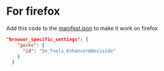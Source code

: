# For firefox
Add this code to the [manifest.json](./manifest.json) to make it work on firefox
```json
"browser_specific_settings": {
    "gecko": {
      "id": "5e_Tools_Enhancer@dosisido"
    }
  }
```